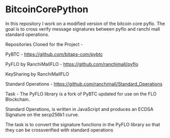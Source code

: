 # BitcoinCorePython
In this repository I work on a modified version of the bitcoin core pyflo. The goal is to cross verify message signatures between pyflo and ranchi mall standard operations.

Repositories Cloned for the Project -

PyBTC - https://github.com/bitaps-com/pybtc

PyFLO by RanchiMallFLO - https://github.com/ranchimall/pyflo

KeySharing by RanchiMallFLO

Standard Operations - https://github.com/ranchimall/Standard_Operations

Task - 
The PyFLO library is a fork of PyBTC updated for use on the FLO Blockchain.

Standard Operations, is written in JavaScript and produces an ECDSA Signature on the secp256k1 curve.

The task is to convert the signature functions in the PyFLO library so that they can be crossverified with standard operations
